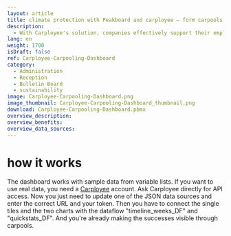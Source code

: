 ```yaml
---
layout: article
title: climate protection with Peakboard and carployee – form carpools and save CO2
description: 
  - With Carployee's solution, companies effectively support their employees in building car pools. They reduce their environmental footprint by lowering CO2 emissions, as well as reducing traffic jams and saving parking spaces. The generated data is then made visible with a dashboard from Peakboard to communicate the success to all employees, which motivates other employees to join in and also contribute to climate protection. Download the template now and improve your company's mobility behavior sustainably!
lang: en
weight: 1700
isDraft: false
ref: Carployee-Carpooling-Dashboard
category:
  - Administration
  - Reception
  - Bulletin Board
  - sustainability
image: Carployee-Carpooling-Dashboard.png
image_thumbnail: Carployee-Carpooling-Dashboard_thumbnail.png
download: Carployee-Carpooling-Dashboard.pbmx
overview_description:
overview_benefits:
overview_data_sources:
---
```


# how it works

The dashboard works with sample data from variable lists. If you want to use real data, you need a [Carployee](https://www.carployee.com/?lang=en) account.
Ask Carployee directly for API access. Now you just need to update one of the JSON data sources and enter the correct URL and your token. Then you have to connect the single tiles and the two charts with the dataflow "timeline_weeks_DF" and "quickstats_DF". And you're already making the successes visible through carpools.
